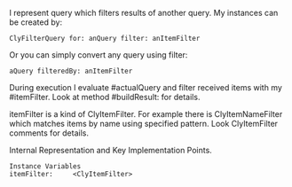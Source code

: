 I represent query which filters results of another query.
My instances can be created by:

	ClyFilterQuery for: anQuery filter: anItemFilter

Or you can simply convert any query using filter: 

	aQuery filteredBy: anItemFilter

During execution I evaluate #actualQuery and filter received items with my #itemFilter.
Look at method #buildResult: for details.

itemFilter is a kind of ClyItemFilter. For example there is ClyItemNameFilter which matches items by name using specified pattern. Look ClyItemFilter comments for details. 

Internal Representation and Key Implementation Points.

    Instance Variables
	itemFilter:		<ClyItemFilter>